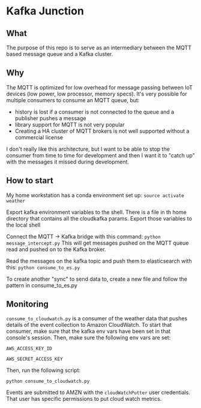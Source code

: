 # Kafka Junction

## What

The purpose of this repo is to serve as an intermediary between the MQTT based
message queue and a Kafka cluster.

## Why

The MQTT is optimized for low overhead for message passing between IoT devices
(low power, low processor, memory specs). It's very possible for multiple consumers
to consume an MQTT queue, but:

* history is lost if a consumer is not connected to the queue and a publisher
  pushes a message
* library support for MQTT is not very popular
* Creating a HA cluster of MQTT brokers is not well supported without a commercial
  license

I don't really like this architecture, but I want to be able to stop the consumer
from time to time for development and then I want it to "catch up" with the messages
it missed during development.

## How to start

My home workstation has a conda environment set up: `source activate weather`

Export kafka environment variables to the shell. There is a file in th
home directory that contains all the cloudkafka params. Export those
variables to the local shell

Connect the MQTT -> Kafka bridge with this command: `python message_intercept.py`
This will get messages pushed on the MQTT queue read and pushed on to the Kafka
broker.

Read the messages on the kafka topic and push them to elasticsearch with this:
`python consume_to_es.py`

To create another "sync" to send data to, create a new file and follow the pattern
in consume_to_es.py

## Monitoring

`consume_to_cloudwatch.py` is a consumer of the weather data that pushes details
of the event collection to Amazon CloudWatch. To start that consumer,
make sure that the kafka env vars have been set in that console's
session. Then, make sure the following env vars are set:

`AWS_ACCESS_KEY_ID`

`AWS_SECRET_ACCESS_KEY`

Then, run the following script:

`python consume_to_cloudwatch.py`

Events are submitted to AMZN with the `cloudWatchPutter` user
credentials. That user has specific permissions to put cloud watch
metrics.
